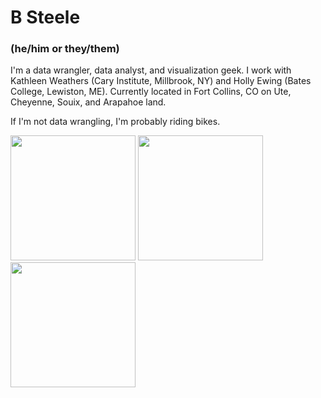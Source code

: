 # B Steele 
### (he/him or they/them)

I'm a data wrangler, data analyst, and visualization geek. I work with Kathleen Weathers (Cary Institute, Millbrook, NY) and Holly Ewing (Bates College, Lewiston, ME). Currently located in Fort Collins, CO on Ute, Cheyenne, Souix, and Arapahoe land.

If I'm not data wrangling, I'm probably riding bikes.

<img src="https://github.com/steeleb/steeleb/blob/main/pictures/SteeleHike.jpg" width="200"> <img src="https://github.com/steeleb/steeleb/blob/main/pictures/SteeleMTB.jpg" width="200"> <img src="https://github.com/steeleb/steeleb/blob/main/pictures/SteeleGravel.jpg" width="200">
